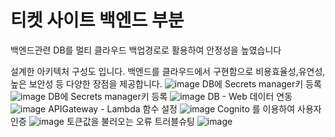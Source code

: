 # 티켓 사이트 백엔드 부분
백엔드관련 DB를 멀티 클라우드 백업경로로 활용하여 안정성을 높였습니다

설계한 아키텍처 구성도 입니다.
백엔드를 클라우드에서 구현함으로 비용효율성,유연성,높은 보안성 등 다양한 장점을 제공합니다.
![image](https://github.com/user-attachments/assets/42025cd5-2433-4b7b-98f7-29432903c25f)
DB에 Secrets manager키 등록
![image](https://github.com/user-attachments/assets/4b69f769-68b4-4bb5-acff-8766bde0e8f6)
DB에 Secrets manager키 등록
![image](https://github.com/user-attachments/assets/34a6cdb8-43b2-4891-9507-4b3553fd6f4c)
DB - Web 데이터 연동
![image](https://github.com/user-attachments/assets/7a955d27-494d-4868-b901-90e99ebeefab)
APIGateway - Lambda 함수 설정
![image](https://github.com/user-attachments/assets/3b732cde-c4ff-406a-8dca-83a1b8f51da1)
Cognito 를 이용하여 사용자 인증
![image](https://github.com/user-attachments/assets/e183a12d-936e-4a64-b571-f5c24007b0ab)
토큰값을 불러오는 오류 트러블슈팅
![image](https://github.com/user-attachments/assets/a98d2d40-7603-49ca-9fbc-962cb48410fd)
